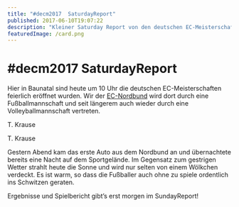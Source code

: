 ```yaml
---
title: "#decm2017  SaturdayReport"
published: 2017-06-10T19:07:22
description: "Kleiner Saturday Report von den deutschen EC-Meisterschaften in Baunatal\n\n#meinEC #wirsindderNordbund #Volleyball #Fußball #alotoffun"
featuredImage: /card.png
---
```


# #decm2017  SaturdayReport

Hier in Baunatal sind heute um 10 Uhr die deutschen EC-Meisterschaften feierlich eröffnet wurden. 
Wir der <a href="/">EC-Nordbund</a> wird dort durch eine Fußballmannschaft und seit längerem auch wieder durch eine Volleyballmannschaft vertreten.



<img loading="lazy" src="/old/G0081854-e.jpg" alt>T. Krause


<img loading="lazy" src="/old/G0012317-e.jpg" alt>T. Krause



Gestern Abend kam das erste Auto aus dem Nordbund an und übernachtete bereits eine Nacht auf dem Sportgelände. 
Im Gegensatz zum gestrigen Wetter strahlt heute die Sonne und wird nur selten von einem Wölkchen verdeckt. Es ist warm, so dass die Fußballer auch ohne zu spiele ordentlich ins Schwitzen geraten.

Ergebnisse und Spielbericht gibt&#8217;s erst morgen im SundayReport!